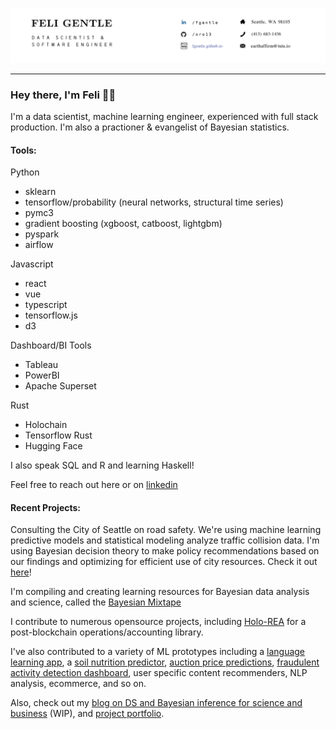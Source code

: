 ![](https://raw.githubusercontent.com/oro13/oro13/master/feliresume_header.png)

---

### Hey there, I'm Feli 👋😄 

I'm a data scientist, machine learning engineer, experienced with full stack production. I'm also a practioner & evangelist of Bayesian statistics.

#### Tools:

Python

- sklearn
- tensorflow/probability (neural networks, structural time series)
- pymc3
- gradient boosting (xgboost, catboost, lightgbm)
- pyspark
- airflow

Javascript

- react
- vue
- typescript
- tensorflow.js
- d3

Dashboard/BI Tools

- Tableau
- PowerBI
- Apache Superset

Rust

- Holochain
- Tensorflow Rust
- Hugging Face

I also speak SQL and R and learning Haskell!

Feel free to reach out here or on [linkedin](https://www.linkedin.com/in/fgentle/)

#### Recent Projects:

Consulting the City of Seattle on road safety. We're using machine learning predictive models and statistical modeling analyze traffic collision data. I'm using Bayesian decision theory to make policy recommendations based on our findings and optimizing for efficient use of city resources. Check it out [here](https://github.com/DataCircles/traffic_collisions_ml_team1)! 

I'm compiling and creating learning resources for Bayesian data analysis and science, called the [Bayesian Mixtape](https://github.com/oro13/bayesian-mixtape)

I contribute to numerous opensource projects, including [Holo-REA](https://github.com/holo-rea/holo-rea) for a post-blockchain operations/accounting library.

I've also contributed to a variety of ML prototypes including a [language learning app](https://github.com/oro13/language-app-ml), a [soil nutrition predictor](https://github.com/oro13/soil-health-prediction), [auction price predictions](https://github.com/oro13/a-bulldozer-named-desire/), [fraudulent activity detection dashboard](https://github.com/oro13/fraud-detection), user specific content recommenders, NLP analysis, ecommerce, and so on.


Also, check out my [blog on DS and Bayesian inference for science and business](https://fgentle.github.io/blog/blog.html) (WIP), and [project portfolio](https://fgentle.github.io/portfolio/portfolio.html).

<!--
![contact info](./resumeheader.png)
**oro13/oro13** is a ✨ _special_ ✨ repository because its `README.md` (this file) appears on your GitHub profile.

Here are some ideas to get you started:

- 🔭 I’m currently working on ...
- 🌱 I’m currently learning ...
- 👯 I’m looking to collaborate on ...
- 🤔 I’m looking for help with ...
- 💬 Ask me about ...
- 📫 How to reach me: ...
- 😄 Pronouns: ...
- ⚡ Fun fact: ...
-->

